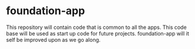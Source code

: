 # foundation-app
This repository will contain code that is common to all the apps. This code base will be used as start up code for future projects. foundation-app will it self be improved upon as we go along. 
